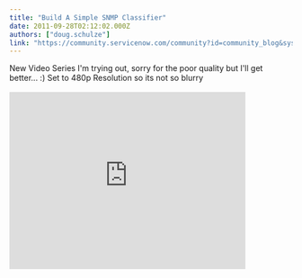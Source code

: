 ```yaml
---
title: "Build A Simple SNMP Classifier"
date: 2011-09-28T02:12:02.000Z
authors: ["doug.schulze"]
link: "https://community.servicenow.com/community?id=community_blog&sys_id=c77da269dbd0dbc01dcaf3231f961969"
---
```

<p>New Video Series I'm trying out, sorry for the poor quality but I'll get better... :) Set to 480p Resolution so its not so blurry<br /><br /><embed width="420" height="315" src="http://www.youtube.com/embed/6ULRbpGOSB4" frameborder="0" allowfullscreen=""></embed></p>